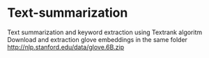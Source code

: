 # Text-summarization
Text summarization and keyword extraction using Textrank algoritm
Download and extraction glove embeddings in the same folder
http://nlp.stanford.edu/data/glove.6B.zip
